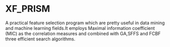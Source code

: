 XF_PRISM
========

A practical feature selection program which are pretty useful in data mining and machine learning fields.It employs Maximal information coefficient (MIC) as the correlation measures and combined with GA,SFFS and FCBF three efficient search algorithms.
